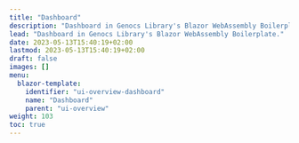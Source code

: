 ```yaml
---
title: "Dashboard"
description: "Dashboard in Genocs Library's Blazor WebAssembly Boilerplate."
lead: "Dashboard in Genocs Library's Blazor WebAssembly Boilerplate."
date: 2023-05-13T15:40:19+02:00
lastmod: 2023-05-13T15:40:19+02:00
draft: false
images: []
menu:
  blazor-template:
    identifier: "ui-overview-dashboard"
    name: "Dashboard"
    parent: "ui-overview"
weight: 103
toc: true
---
```



